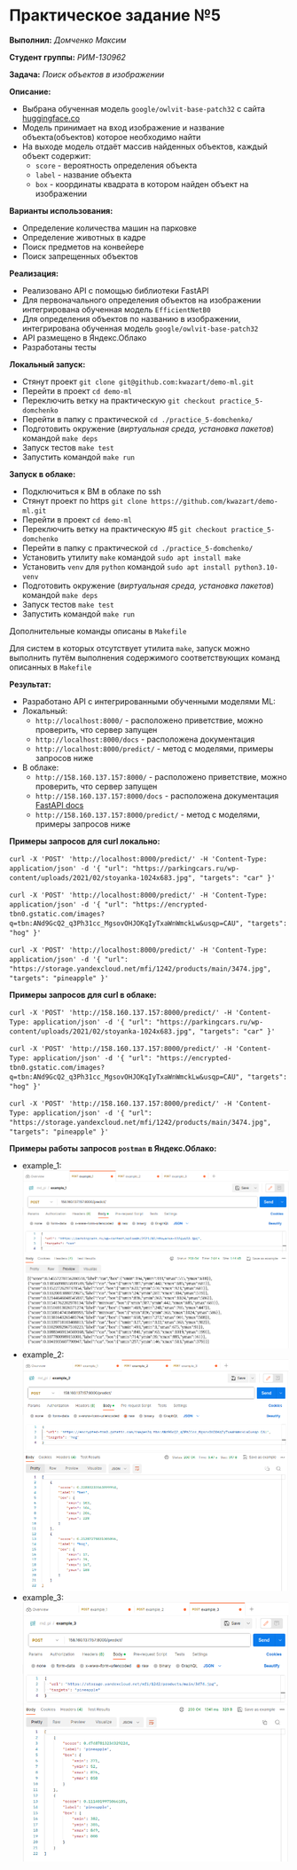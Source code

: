 # Практическое задание №5

__Выполнил:__ *Домченко Максим*

__Студент группы:__ *РИМ-130962*

__Задача:__ *Поиск объектов в изображении*

__Описание:__

* Выбрана обученная модель `google/owlvit-base-patch32`
  с сайта [huggingface.co](https://huggingface.co/google/owlvit-base-patch32)
* Модель принимает на вход изображение и название объекта(объектов) которое необходимо найти
* На выходе модель отдаёт массив найденных объектов, каждый объект содержит:
    * `score` - вероятность определения объекта
    * `label` - название объекта
    * `box` - координаты квадрата в котором найден объект на изображении

__Варианты использования:__

* Определение количества машин на парковке
* Определение животных в кадре
* Поиск предметов на конвейере
* Поиск запрещенных объектов

__Реализация:__

* Реализовано API с помощью библиотеки FastAPI
* Для первоначального определения объектов на изображении интегрирована обученная модель `EfficientNetB0`
* Для определения объектов по названию в изображении, интегрирована обученная модель `google/owlvit-base-patch32`
* API размещено в Яндекс.Облако
* Разработаны тесты

__Локальный запуск:__

* Стянут проект `git clone git@github.com:kwazart/demo-ml.git`
* Перейти в проект `cd demo-ml`
* Переключить ветку на практическую `git checkout practice_5-domchenko`
* Перейти в папку с практической `cd ./practice_5-domchenko/`
* Подготовить окружение (_виртуальная среда, установка пакетов_) командой `make deps`
* Запуск тестов `make test`
* Запустить командой `make run`

__Запуск в облаке:__

* Подключиться к ВМ в облаке по ssh
* Стянут проект по https `git clone https://github.com/kwazart/demo-ml.git`
* Перейти в проект `cd demo-ml`
* Переключить ветку на практическую #5 `git checkout practice_5-domchenko`
* Перейти в папку с практической `cd ./practice_5-domchenko/`
* Установить утилиту `make` командой `sudo apt install make`
* Установить `venv` для `python` командой `sudo apt install python3.10-venv`
* Подготовить окружение (_виртуальная среда, установка пакетов_) командой `make deps`
* Запуск тестов `make test`
* Запустить командой `make run`

Дополнительные команды описаны в `Makefile`

Для систем в которых отсутствует утилита `make`, запуск можно выполнить путём выполнения содержимого соответствующих
команд описанных в `Makefile`

__Результат:__

* Разработано API с интегрированными обученными моделями ML:
* Локальный:
    * `http://localhost:8000/` - расположено приветствие, можно проверить, что сервер запущен
    * `http://localhost:8000/docs` - расположена документация
    * `http://localhost:8000/predict/` - метод с моделями, примеры запросов ниже
* В облаке:
    * `http://158.160.137.157:8000/` - расположено приветствие, можно проверить, что сервер запущен
    * `http://158.160.137.157:8000/docs` - расположена документация [FastAPI docs](http://158.160.137.157:8000/docs)
    * `http://158.160.137.157:8000/predict/` - метод с моделями, примеры запросов ниже

__Примеры запросов для curl локально:__

`curl -X 'POST'
'http://localhost:8000/predict/'
-H 'Content-Type: application/json'
-d '{
"url": "https://parkingcars.ru/wp-content/uploads/2021/02/stoyanka-1024x683.jpg",
"targets": "car"
}'`

`curl -X 'POST'
'http://localhost:8000/predict/'
-H 'Content-Type: application/json'
-d '{
"url": "https://encrypted-tbn0.gstatic.com/images?q=tbn:ANd9GcQ2_q3Ph31cc_MgsovOHJOKqIyTxaWnWmckLw&usqp=CAU",
"targets": "hog"
}'`

`curl -X 'POST'
'http://localhost:8000/predict/'
-H 'Content-Type: application/json'
-d '{
"url": "https://storage.yandexcloud.net/mfi/1242/products/main/3474.jpg",
"targets": "pineapple"
}'`

__Примеры запросов для curl в облаке:__

`curl -X 'POST'
'http://158.160.137.157:8000/predict/'
-H 'Content-Type: application/json'
-d '{
"url": "https://parkingcars.ru/wp-content/uploads/2021/02/stoyanka-1024x683.jpg",
"targets": "car"
}'`

`curl -X 'POST'
'http://158.160.137.157:8000/predict/'
-H 'Content-Type: application/json'
-d '{
"url": "https://encrypted-tbn0.gstatic.com/images?q=tbn:ANd9GcQ2_q3Ph31cc_MgsovOHJOKqIyTxaWnWmckLw&usqp=CAU",
"targets": "hog"
}'`

`curl -X 'POST'
'http://158.160.137.157:8000/predict/'
-H 'Content-Type: application/json'
-d '{
"url": "https://storage.yandexcloud.net/mfi/1242/products/main/3474.jpg",
"targets": "pineapple"
}'`

__Примеры работы запросов `postman` в Яндекс.Облако:__

* example_1: ![example_1](img/example_1.png)
* example_2: ![example_2](img/example_2.png)
* example_3: ![example_3](img/example_3.png)
